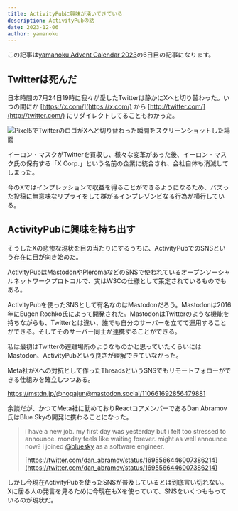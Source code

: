 ```yaml
---
title: ActivityPubに興味が湧いてきている
description: ActivityPubの話
date: 2023-12-06
author: yamanoku
---
```


この記事は[yamanoku Advent Calendar 2023](https://adventar.org/calendars/8589)の6日目の記事になります。

## Twitterは死んだ

日本時間の7月24日19時に我々が愛したTwitterは静かにXへと切り替わった。いつの間にか [https://x.com/](https://x.com/) から [http://twitter.com/](http://twitter.com/) にリダイレクトしてることもわかった。

![Pixel5でTwitterのロゴがXへと切り替わった瞬間をスクリーンショットした場面](https://i.gyazo.com/0f93de8f9b5cbb84c8149e07ceb5b90d.png)

イーロン・マスクがTwitterを買収し、様々な変革があった後、イーロン・マスク氏の保有する「X Corp.」という名前の企業に統合され、会社自体も消滅してしまった。

今のXではインプレッションで収益を得ることができるようになるため、バズった投稿に無意味なリプライをして群がるインプレゾンビなる行為が横行している。

## ActivityPubに興味を持ち出す

そうしたXの悲惨な現状を目の当たりにするうちに、ActivityPubでのSNSという存在に目が向き始めた。

ActivityPubはMastodonやPleromaなどのSNSで使われているオープンソーシャルネットワークプロトコルで、実はW3Cの仕様として策定されているものでもある。

ActivityPubを使ったSNSとして有名なのはMastodonだろう。Mastodonは2016年にEugen Rochko氏によって開発された。MastodonはTwitterのような機能を持ちながらも、Twitterとは違い、誰でも自分のサーバーを立てて運用することができる。そしてそのサーバー同士が連携することができる。

私は最初はTwitterの避難場所のようなものかと思っていたくらいにはMastodon、ActivityPubという良さが理解できていなかった。

Meta社がXへの対抗として作ったThreadsというSNSでもリモートフォローができる仕組みを確立しつつある。

https://mstdn.jp/@nogajun@mastodon.social/110661692856479881

余談だが、かつてMeta社に勤めておりReactコアメンバーであるDan Abramov氏はBlue Skyの開発に携わることになった。

> i have a new job. my first day was yesterday but i felt too stressed to announce. monday feels like waiting forever. might as well announce now? i joined [@bluesky](https://twitter.com/bluesky) as a software engineer.
>
> [https://twitter.com/dan_abramov/status/1695566446007386214](https://twitter.com/dan_abramov/status/1695566446007386214)

しかし今現在ActivityPubを使ったSNSが普及しているとは到底言い切れない。Xに居る人の発言を見るために今現在もXを使っていて、SNSをいくつももっているのが現状だ。
